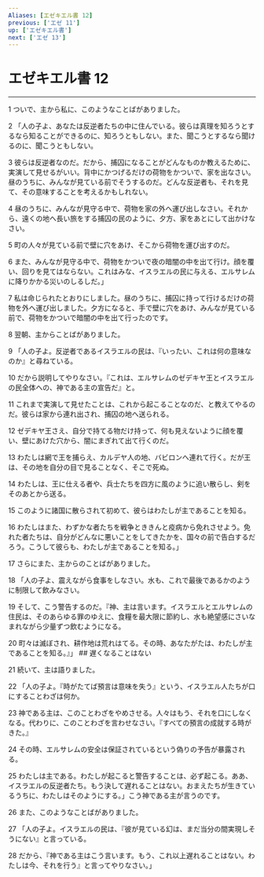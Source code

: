 ```yaml
---
Aliases: [エゼキエル書 12]
previous: ['エゼ 11']
up: ['エゼキエル書']
next: ['エゼ 13']
---
```

# エゼキエル書 12

***




1 
ついで、主から私に、このようなことばがありました。 



2 
「人の子よ、あなたは反逆者たちの中に住んでいる。彼らは真理を知ろうとするなら知ることができるのに、知ろうともしない。また、聞こうとするなら聞けるのに、聞こうともしない。 



3 
彼らは反逆者なのだ。だから、捕囚になることがどんなものか教えるために、実演して見せるがいい。背中にかつげるだけの荷物をかついで、家を出なさい。昼のうちに、みんなが見ている前でそうするのだ。どんな反逆者も、それを見て、その意味することを考えるかもしれない。 



4 
昼のうちに、みんなが見守る中で、荷物を家の外へ運び出しなさい。それから、遠くの地へ長い旅をする捕囚の民のように、夕方、家をあとにして出かけなさい。 



5 
町の人々が見ている前で壁に穴をあけ、そこから荷物を運び出すのだ。 



6 
また、みんなが見守る中で、荷物をかついで夜の暗闇の中を出て行け。顔を覆い、回りを見てはならない。これはみな、イスラエルの民に与える、エルサレムに降りかかる災いのしるしだ。」 



7 
私は命じられたとおりにしました。昼のうちに、捕囚に持って行けるだけの荷物を外へ運び出しました。夕方になると、手で壁に穴をあけ、みんなが見ている前で、荷物をかついで暗闇の中を出て行ったのです。 



8 
翌朝、主からことばがありました。 



9 
「人の子よ。反逆者であるイスラエルの民は、『いったい、これは何の意味なのか』と尋ねている。 



10 
だから説明してやりなさい。『これは、エルサレムのゼデキヤ王とイスラエルの民全体への、神である主の宣告だ』と。 



11 
これまで実演して見せたことは、これから起こることなのだ、と教えてやるのだ。彼らは家から連れ出され、捕囚の地へ送られる。 



12 
ゼデキヤ王さえ、自分で持てる物だけ持って、何も見えないように顔を覆い、壁にあけた穴から、闇にまぎれて出て行くのだ。 



13 
わたしは網で王を捕らえ、カルデヤ人の地、バビロンへ連れて行く。だが王は、その地を自分の目で見ることなく、そこで死ぬ。 



14 
わたしは、王に仕える者や、兵士たちを四方に風のように追い散らし、剣をそのあとから送る。 



15 
このように諸国に散らされて初めて、彼らはわたしが主であることを知る。 



16 
わたしはまた、わずかな者たちを戦争とききんと疫病から免れさせよう。免れた者たちは、自分がどんなに悪いことをしてきたかを、国々の前で告白するだろう。こうして彼らも、わたしが主であることを知る。」 



17 
さらにまた、主からのことばがありました。 



18 
「人の子よ、震えながら食事をしなさい。水も、これで最後であるかのように制限して飲みなさい。 



19 
そして、こう警告するのだ。『神、主は言います。イスラエルとエルサレムの住民は、そのあらゆる罪のゆえに、食糧を最大限に節約し、水も絶望感にさいなまれながら少量ずつ飲むようになる。 



20 
町々は滅ぼされ、耕作地は荒れはてる。その時、あなたがたは、わたしが主であることを知る。』」 ## 遅くなることはない 



21 
続いて、主は語りました。 



22 
「人の子よ。『時がたてば預言は意味を失う』という、イスラエル人たちが口にすることわざは何か。 



23 
神である主は、このことわざをやめさせる。人々はもう、それを口にしなくなる。代わりに、このことわざを言わせなさい。『すべての預言の成就する時がきた。』 



24 
その時、エルサレムの安全は保証されているという偽りの予告が暴露される。 



25 
わたしは主である。わたしが起こると警告することは、必ず起こる。ああ、イスラエルの反逆者たち。もう決して遅れることはない。おまえたちが生きているうちに、わたしはそのようにする。」こう神である主が言うのです。 



26 
また、このようなことばがありました。 



27 
「人の子よ。イスラエルの民は、『彼が見ている幻は、まだ当分の間実現しそうにない』と言っている。 



28 
だから、『神である主はこう言います。もう、これ以上遅れることはない。わたしは今、それを行う』と言ってやりなさい。」
